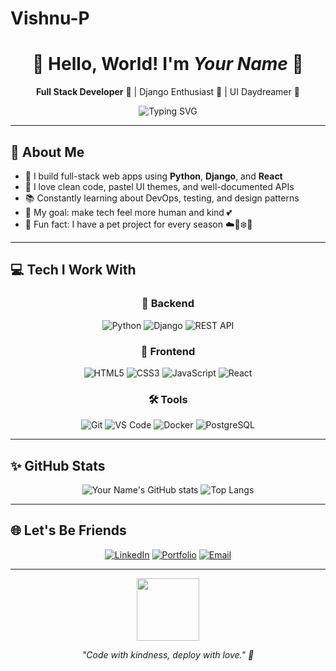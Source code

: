# Vishnu-P
<!-- 🌸 Optional Banner (you can add a cute image or pastel banner here) -->
<!-- ![Banner](https://your-cute-banner-link.com/banner.png) -->

<div align="center">
  <h1>🌸 Hello, World! I'm <i>Your Name</i> 🐇</h1>
  <p><strong>Full Stack Developer</strong> 🐍 | Django Enthusiast 🌿 | UI Daydreamer 🎨</p>
  <img src="https://readme-typing-svg.herokuapp.com?font=Quicksand&size=24&duration=3000&color=F58DA3&center=true&vCenter=true&lines=Writing+clean+code+with+💖;Bringing+ideas+to+life+in+Django+%26+React;Making+UIs+look+soft+and+sweet+🍬" alt="Typing SVG">
</div>

---

## 🌼 About Me

- 🧁 I build full-stack web apps using **Python**, **Django**, and **React**
- 🍃 I love clean code, pastel UI themes, and well-documented APIs
- 📚 Constantly learning about DevOps, testing, and design patterns
- 🎯 My goal: make tech feel more human and kind 💕
- 🎀 Fun fact: I have a pet project for every season ☁️🍂❄️🌸

---

## 💻 Tech I Work With

<div align="center">

### 🐍 Backend
![Python](https://img.shields.io/badge/-Python-ffd5ec?style=for-the-badge&logo=python&logoColor=black)
![Django](https://img.shields.io/badge/-Django-c5aadf?style=for-the-badge&logo=django&logoColor=black)
![REST API](https://img.shields.io/badge/-REST-ffe3e3?style=for-the-badge&logo=fastapi&logoColor=black)

### 🎨 Frontend
![HTML5](https://img.shields.io/badge/-HTML5-fcc2d7?style=for-the-badge&logo=html5&logoColor=black)
![CSS3](https://img.shields.io/badge/-CSS3-d0bfff?style=for-the-badge&logo=css3&logoColor=black)
![JavaScript](https://img.shields.io/badge/-JavaScript-eebefa?style=for-the-badge&logo=javascript&logoColor=black)
![React](https://img.shields.io/badge/-React-f3d9fa?style=for-the-badge&logo=react&logoColor=black)

### 🛠 Tools
![Git](https://img.shields.io/badge/-Git-ffc9de?style=for-the-badge&logo=git&logoColor=black)
![VS Code](https://img.shields.io/badge/-VSCode-eccaff?style=for-the-badge&logo=visual-studio-code&logoColor=black)
![Docker](https://img.shields.io/badge/-Docker-d0f4de?style=for-the-badge&logo=docker&logoColor=black)
![PostgreSQL](https://img.shields.io/badge/-PostgreSQL-b5ead7?style=for-the-badge&logo=postgresql&logoColor=black)

</div>

---

## ✨ GitHub Stats

<div align="center">

![Your Name's GitHub stats](https://github-readme-stats.vercel.app/api?username=yourusername&show_icons=true&theme=rose_pine&icon_color=ffb6b9&title_color=ffb6b9&hide_border=true)
![Top Langs](https://github-readme-stats.vercel.app/api/top-langs/?username=yourusername&layout=compact&theme=rose_pine&hide_border=true)

</div>

---

## 🌐 Let's Be Friends

<div align="center">

[![LinkedIn](https://img.shields.io/badge/-LinkedIn-ffc9de?style=for-the-badge&logo=linkedin&logoColor=black)](https://linkedin.com/in/yourprofile)
[![Portfolio](https://img.shields.io/badge/-Portfolio-d0bfff?style=for-the-badge&logo=google-chrome&logoColor=black)](https://yourportfolio.com)
[![Email](https://img.shields.io/badge/-Email-ffd5ec?style=for-the-badge&logo=gmail&logoColor=black)](mailto:youremail@example.com)

</div>

---

<div align="center">
  <img src="https://media.giphy.com/media/ZVik7pBtu9dNS/giphy.gif" width="100" />
  <p><i>"Code with kindness, deploy with love." 💖</i></p>
</div>
